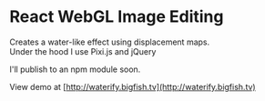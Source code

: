 # React WebGL Image Editing

Creates a water-like effect using displacement maps.  
Under the hood I use Pixi.js and jQuery  

I'll publish to an npm module soon.

View demo at [http://waterify.bigfish.tv](http://waterify.bigfish.tv)